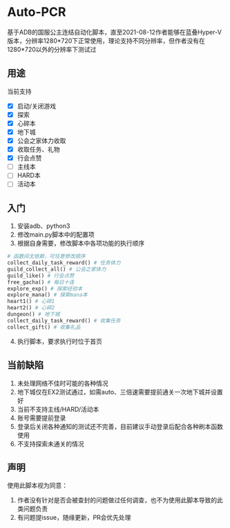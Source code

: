 # Auto-PCR

基于ADB的国服公主连结自动化脚本，直至2021-08-12作者能够在蓝叠Hyper-V版本，分辨率1280\*720下正常使用，理论支持不同分辨率，但作者没有在1280*720以外的分辨率下测试过

## 用途

当前支持
- [x] 启动/关闭游戏
- [x] 探索
- [x] 心碎本
- [x] 地下城
- [x] 公会之家体力收取
- [x] 收取任务、礼物
- [x] 行会点赞
- [ ] 主线本
- [ ] HARD本
- [ ] 活动本

## 入门

1. 安装adb、python3
2. 修改main.py脚本中的配置项
3. 根据自身需要，修改脚本中各项功能的执行顺序
```py
# 函数间无依赖，可任意修改顺序
collect_daily_task_reward() # 任务体力
guild_collect_all() # 公会之家体力
guild_like() # 行会点赞
free_gacha() # 每日十连
explore_exp() # 探索经验本
explore_mana() # 探索mana本
heart1() # 心碎1
heart2() # 心碎2
dungeon() # 地下城
collect_daily_task_reward() # 收集任务
collect_gift() # 收集礼品
```
4. 执行脚本，要求执行时位于首页

## 当前缺陷

1. 未处理网络不佳时可能的各种情况
2. 地下城仅在EX2测试通过，如需auto、三倍速需要提前通关一次地下城并设置好
3. 当前不支持主线/HARD/活动本
4. 账号需要提前登录
5. 登录后关闭各种通知的测试还不完善，目前建议手动登录后配合各种刷本函数使用
6. 不支持探索未通关的情况

## 声明

使用此脚本视为同意：
1. 作者没有针对是否会被查封的问题做过任何调查，也不为使用此脚本导致的此类问题负责
2. 有问题提issue，随缘更新，PR会优先处理